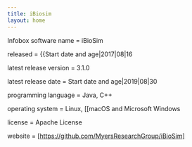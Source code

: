 ```yaml
---
title: iBiosim
layout: home
---
```


Infobox software
name                   = iBioSim

released               = {{Start date and age|2017|08|16

latest release version = 3.1.0

latest release date    = Start date and age|2019|08|30

programming language   = Java, C++

operating system       = Linux, [[macOS and Microsoft Windows

license                = Apache License

website                = [https://github.com/MyersResearchGroup/iBioSim]
